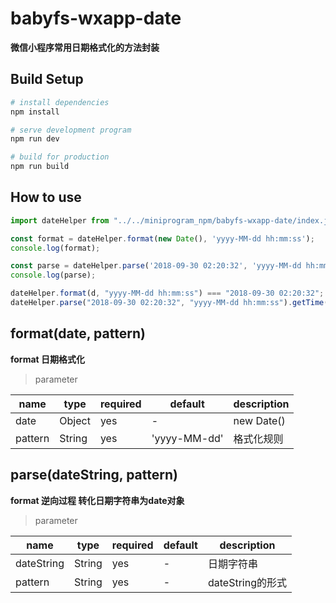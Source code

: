 # babyfs-wxapp-date
__微信小程序常用日期格式化的方法封装__

## Build Setup

``` bash
# install dependencies
npm install

# serve development program
npm run dev

# build for production
npm run build
```

## How to use

```javascript
import dateHelper from "../../miniprogram_npm/babyfs-wxapp-date/index.js";

const format = dateHelper.format(new Date(), 'yyyy-MM-dd hh:mm:ss');
console.log(format);

const parse = dateHelper.parse('2018-09-30 02:20:32', 'yyyy-MM-dd hh:mm:ss');
console.log(parse);

dateHelper.format(d, "yyyy-MM-dd hh:mm:ss") === "2018-09-30 02:20:32";
dateHelper.parse("2018-09-30 02:20:32", "yyyy-MM-dd hh:mm:ss").getTime() === new Date(2018, 8, 30, 2, 20, 32, 123).getTime();
```

## format(date, pattern)
__format 日期格式化__

> parameter

| name    | type   | required | default      | description |
| ------- | ------ | -------- | ------------ | ----------- |
| date    | Object | yes      | -            | new Date()  |
| pattern | String | yes      | 'yyyy-MM-dd' | 格式化规则  |

## parse(dateString, pattern)
__format 逆向过程 转化日期字符串为date对象__

> parameter

| name       | type   | required | default | description      |
| ---------- | ------ | -------- | ------- | ---------------- |
| dateString | String | yes      | -       | 日期字符串       |
| pattern    | String | yes      | -       | dateString的形式 |
